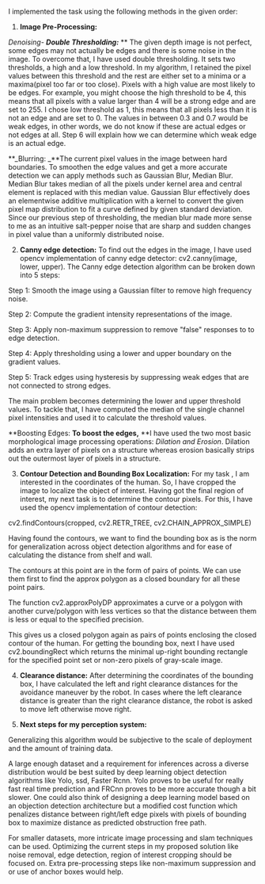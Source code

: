 I implemented the task using the following methods in the given order: 

1. **Image Pre-Processing:** 

*Denoising- 
***_Double Thresholding:_**** **
The given depth image is not perfect, some edges may not actually be edges and there is some noise in the image. To overcome that, I have used double thresholding. It sets two thresholds, a high and a low threshold. 
In my algorithm, I retained the pixel values between this threshold and the rest are either set to a minima or a maxima(pixel too far or too close). Pixels with a high value are most likely to be edges. For example, you might choose the high threshold to be 4, this means that all pixels with a value larger than 4 will be a strong edge and are set to 255. 
I chose low threshold as 1, this means that all pixels less than it is not an edge and are set to 0. The values in between 0.3 and 0.7 would be weak edges, in other words, we do not know if these are actual edges or not edges at all. Step 6 will explain how we can determine which weak edge is an actual edge.

**_Blurring: 
_**The current pixel values in the image between hard boundaries. To smoothen the edge values and get a more accurate detection we can apply methods such as Gaussian Blur, Median Blur.
Median Blur takes median of all the pixels under kernel area and central element is replaced with this median value.
Gaussian Blur effectively does an elementwise additive multiplication with a kernel to convert the given pixel map distribution to fit a curve defined by given standard deviation. Since our previous step of thresholding, the median blur made more sense to me as an intuitive salt-pepper noise that are sharp and sudden changes in pixel value than a uniformly distributed noise.  

2. **Canny edge detection:** To find out the edges in the image, I have used opencv implementation of canny edge detector: cv2.canny(image, lower, upper). The Canny edge detection algorithm can be broken down into 5 steps:

Step 1: Smooth the image using a Gaussian filter to remove high frequency noise.

Step 2: Compute the gradient intensity representations of the image.

Step 3: Apply non-maximum suppression to remove "false" responses to to edge detection.

Step 4: Apply thresholding using a lower and upper boundary on the gradient values.

Step 5: Track edges using hysteresis by suppressing weak edges that are not connected to strong edges.

The main problem becomes determining the lower and upper threshold values. To tackle that, I have computed the median of the single channel pixel intensities and used it to calculate the threshold values. 


**Boosting Edges: **To boost the edges,** **I have used the two most basic morphological image processing operations: *Dilation and Erosion*. Dilation adds an extra layer of pixels on a structure whereas erosion basically strips out the outermost layer of pixels in a structure.

3. **Contour Detection and Bounding Box Localization:** For my task , I am interested in the coordinates of the human. So, I have cropped the image to localize the object of interest. Having got the final region of interest, my next task is to determine the contour pixels. For this, I have used the opencv implementation of contour detection: 

cv2.findContours(cropped, cv2.RETR_TREE, cv2.CHAIN_APPROX_SIMPLE)

Having found the contours, we want to find the bounding box as is the norm for generalization across object detection algorithms and for ease of calculating the distance from shelf and wall.

The contours at this point are in the form of pairs of points. We can use them first to find the approx polygon as a closed boundary for all these point pairs.

The function cv2.approxPolyDP approximates a curve or a polygon with another curve/polygon with less vertices so that the distance between them is less or equal to the specified precision.

This gives us a closed polygon again as pairs of points enclosing the closed  contour of the human. For getting the bounding box, next I have used cv2.boundingRect  which returns the minimal up-right bounding rectangle for the specified point set or non-zero pixels of gray-scale image.

4. **Clearance distance:** After determining the coordinates of the bounding box, I have calculated the left and right clearance distances for the avoidance maneuver by the robot. In cases where the left clearance distance is greater than the right clearance distance, the robot is asked to move left otherwise move right.  

 

5. **Next steps for my perception system:**

Generalizing this algorithm would be subjective to the scale of deployment and the amount of training data.

A large enough dataset and a requirement for inferences across a diverse  distribution would be best suited by deep learning object detection algorithms like Yolo, ssd, Faster Rcnn. Yolo proves to be useful for really fast real time prediction and FRCnn proves to be more accurate though a bit slower. One could also think of designing a deep learning model based on an objection detection architecture but a modified cost function which penalizes distance between right/left edge pixels with pixels of bounding box to maximize distance as predicted obstruction free path.

For smaller datasets, more intricate image processing and slam techniques can be used. Optimizing the current steps in my proposed solution like noise removal, edge detection, region of interest cropping should be focused on. Extra pre-processing steps like non-maximum suppression and or use of anchor boxes would help.